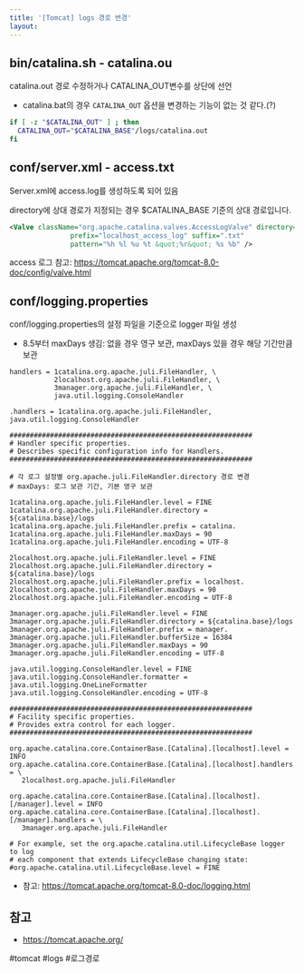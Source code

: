 ```yaml
---
title: '[Tomcat] logs 경로 변경'
layout: 
---
```


## bin/catalina.sh - catalina.ou

catalina.out 경로 수정하거나 CATALINA_OUT변수를 상단에 선언

- catalina.bat의 경우 `CATALINA_OUT` 옵션을 변경하는 기능이 없는 것 같다.(?)

```sh
if [ -z "$CATALINA_OUT" ] ; then
  CATALINA_OUT="$CATALINA_BASE"/logs/catalina.out
fi
```


## conf/server.xml - access.txt

Server.xml에 access.log를 생성하도록 되어 있음

directory에 상대 경로가 지정되는 경우 $CATALINA_BASE 기준의 상대 경로입니다.

```xml
<Valve className="org.apache.catalina.valves.AccessLogValve" directory="logs"
               prefix="localhost_access_log" suffix=".txt"
               pattern="%h %l %u %t &quot;%r&quot; %s %b" />
```
access 로그 참고: https://tomcat.apache.org/tomcat-8.0-doc/config/valve.html


## conf/logging.properties 

conf/logging.properties의 설정 파일을 기준으로 logger 파일 생성

* 8.5부터 maxDays 생김: 없을 경우 영구 보관, maxDays 있을 경우 해당 기간만큼 보관

```properties
handlers = 1catalina.org.apache.juli.FileHandler, \
           2localhost.org.apache.juli.FileHandler, \
           3manager.org.apache.juli.FileHandler, \
           java.util.logging.ConsoleHandler

.handlers = 1catalina.org.apache.juli.FileHandler, java.util.logging.ConsoleHandler

############################################################
# Handler specific properties.
# Describes specific configuration info for Handlers.
############################################################

# 각 로그 설정별 org.apache.juli.FileHandler.directory 경로 변경
# maxDays: 로그 보관 기간, 기본 영구 보관

1catalina.org.apache.juli.FileHandler.level = FINE
1catalina.org.apache.juli.FileHandler.directory = ${catalina.base}/logs
1catalina.org.apache.juli.FileHandler.prefix = catalina.
1catalina.org.apache.juli.FileHandler.maxDays = 90
1catalina.org.apache.juli.FileHandler.encoding = UTF-8

2localhost.org.apache.juli.FileHandler.level = FINE
2localhost.org.apache.juli.FileHandler.directory = ${catalina.base}/logs
2localhost.org.apache.juli.FileHandler.prefix = localhost.
2localhost.org.apache.juli.FileHandler.maxDays = 90
2localhost.org.apache.juli.FileHandler.encoding = UTF-8

3manager.org.apache.juli.FileHandler.level = FINE
3manager.org.apache.juli.FileHandler.directory = ${catalina.base}/logs
3manager.org.apache.juli.FileHandler.prefix = manager.
3manager.org.apache.juli.FileHandler.bufferSize = 16384
3manager.org.apache.juli.FileHandler.maxDays = 90
3manager.org.apache.juli.FileHandler.encoding = UTF-8

java.util.logging.ConsoleHandler.level = FINE
java.util.logging.ConsoleHandler.formatter = java.util.logging.OneLineFormatter
java.util.logging.ConsoleHandler.encoding = UTF-8

############################################################
# Facility specific properties.
# Provides extra control for each logger.
############################################################

org.apache.catalina.core.ContainerBase.[Catalina].[localhost].level = INFO
org.apache.catalina.core.ContainerBase.[Catalina].[localhost].handlers = \
   2localhost.org.apache.juli.FileHandler

org.apache.catalina.core.ContainerBase.[Catalina].[localhost].[/manager].level = INFO
org.apache.catalina.core.ContainerBase.[Catalina].[localhost].[/manager].handlers = \
   3manager.org.apache.juli.FileHandler

# For example, set the org.apache.catalina.util.LifecycleBase logger to log
# each component that extends LifecycleBase changing state:
#org.apache.catalina.util.LifecycleBase.level = FINE
```
- 참고: https://tomcat.apache.org/tomcat-8.0-doc/logging.html

## 참고

- https://tomcat.apache.org/

#tomcat #logs #로그경로